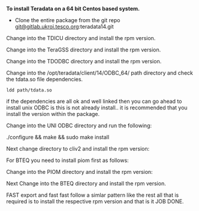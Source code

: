 **To install Teradata on a 64 bit Centos based system.**

  - Clone the entire package from the git repo git@gitlab.ukroi.tesco.org:teradata14.git

Change into the TDICU directory and install the rpm version.

Change into the TeraGSS directory and install the rpm version.

Change into the TDODBC directory and install the rpm version.


Change into the /opt/teradata/client/14/ODBC_64/ path directory and check the tdata.so file dependencies.  


    ldd path/tdata.so 

if the dependencies are all ok and well linked then you can go ahead to install unix ODBC is this is not already install.. it is recommended that you install the version within the package.


Change into the UNI ODBC directory and run the following:


  ./configure && make && sudo make install

Next change directory to cliv2 and install the rpm version:

For BTEQ you need to install piom first as follows:

Change into the PIOM directory and install the rpm version:

Next Change into the BTEQ directory and install the rpm version.

FAST export and fast fast follow a simlar pattern like the rest all that is required is to install the respective rpm version and that is it JOB DONE.


